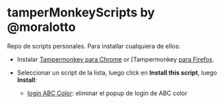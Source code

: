 # tamperMonkeyScripts by @moralotto
Repo de scripts personales.  Para installar cualquiera de ellos:

- Instalar [Tampermonkey para Chrome](https://chrome.google.com/webstore/detail/tampermonkey/dhdgffkkebhmkfjojejmpbldmpobfkfo?hl=en)
or [Tampermonkey [para Firefox](https://addons.mozilla.org/en-US/firefox/addon/tampermonkey/).

- Seleccionar un script de la lista, luego click en **Install this script**, luego **Install**:

  - [login ABC Color](https://greasyfork.org/en/scripts/22551-quip): eliminar el popup de login de ABC color